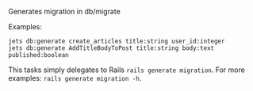 Generates migration in db/migrate

Examples:

    jets db:generate create_articles title:string user_id:integer
    jets db:generate AddTitleBodyToPost title:string body:text published:boolean

This tasks simply delegates to Rails `rails generate migration`.  For more examples: `rails generate migration -h`.
